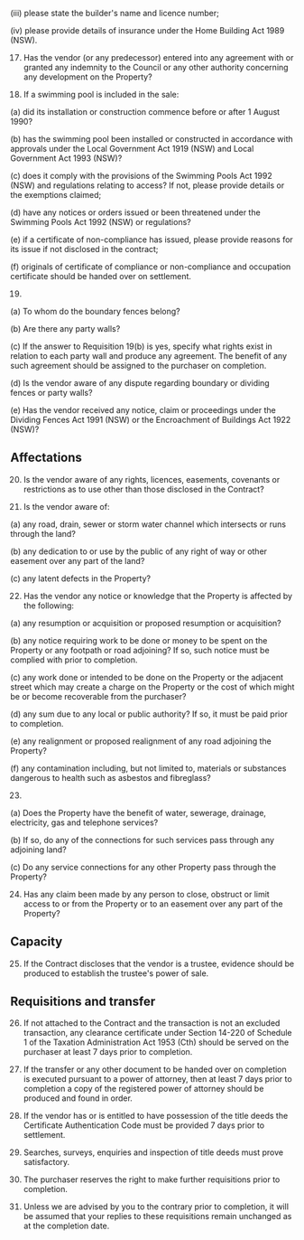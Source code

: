 (iii) please state the builder's name and licence number;

(iv) please provide details of insurance under the Home Building Act 1989 (NSW).

17. Has the vendor (or any predecessor) entered into any agreement with or granted any indemnity to the Council or any other authority concerning any development on the Property?

18. If a swimming pool is included in the sale:

(a) did its installation or construction commence before or after 1 August 1990?

(b) has the swimming pool been installed or constructed in accordance with approvals under the Local Government Act 1919 (NSW) and Local Government Act 1993 (NSW)?

(c) does it comply with the provisions of the Swimming Pools Act 1992 (NSW) and regulations relating to access? If not, please provide details or the exemptions claimed;

(d) have any notices or orders issued or been threatened under the Swimming Pools Act 1992 (NSW) or regulations?

(e) if a certificate of non-compliance has issued, please provide reasons for its issue if not disclosed in the contract;

(f) originals of certificate of compliance or non-compliance and occupation certificate should be handed over on settlement.

19.

(a) To whom do the boundary fences belong?

(b) Are there any party walls?

(c) If the answer to Requisition 19(b) is yes, specify what rights exist in relation to each party wall and produce any agreement. The benefit of any such agreement should be assigned to the purchaser on completion.

(d) Is the vendor aware of any dispute regarding boundary or dividing fences or party walls?

(e) Has the vendor received any notice, claim or proceedings under the Dividing Fences Act 1991 (NSW) or the Encroachment of Buildings Act 1922 (NSW)?

## Affectations

20. Is the vendor aware of any rights, licences, easements, covenants or restrictions as to use other than those disclosed in the Contract?

21. Is the vendor aware of:

(a) any road, drain, sewer or storm water channel which intersects or runs through the land?

(b) any dedication to or use by the public of any right of way or other easement over any part of the land?

(c) any latent defects in the Property?

22. Has the vendor any notice or knowledge that the Property is affected by the following:

(a) any resumption or acquisition or proposed resumption or acquisition?

(b) any notice requiring work to be done or money to be spent on the Property or any footpath or road adjoining? If so, such notice must be complied with prior to completion.

(c) any work done or intended to be done on the Property or the adjacent street which may create a charge on the Property or the cost of which might be or become recoverable from the purchaser?

(d) any sum due to any local or public authority? If so, it must be paid prior to completion.

(e) any realignment or proposed realignment of any road adjoining the Property?

(f) any contamination including, but not limited to, materials or substances dangerous to health such as asbestos and fibreglass?

23.

(a) Does the Property have the benefit of water, sewerage, drainage, electricity, gas and telephone services?

(b) If so, do any of the connections for such services pass through any adjoining land?

(c) Do any service connections for any other Property pass through the Property?

24. Has any claim been made by any person to close, obstruct or limit access to or from the Property or to an easement over any part of the Property?

## Capacity

25. If the Contract discloses that the vendor is a trustee, evidence should be produced to establish the trustee's power of sale.

## Requisitions and transfer

26. If not attached to the Contract and the transaction is not an excluded transaction, any clearance certificate under Section 14-220 of Schedule 1 of the Taxation Administration Act 1953 (Cth) should be served on the purchaser at least 7 days prior to completion.

27. If the transfer or any other document to be handed over on completion is executed pursuant to a power of attorney, then at least 7 days prior to completion a copy of the registered power of attorney should be produced and found in order.

28. If the vendor has or is entitled to have possession of the title deeds the Certificate Authentication Code must be provided 7 days prior to settlement.

29. Searches, surveys, enquiries and inspection of title deeds must prove satisfactory.

30. The purchaser reserves the right to make further requisitions prior to completion.

31. Unless we are advised by you to the contrary prior to completion, it will be assumed that your replies to these requisitions remain unchanged as at the completion date.